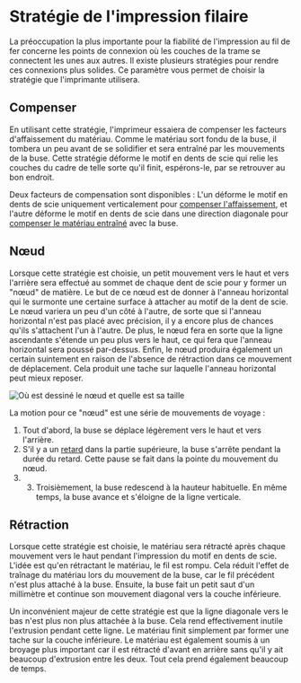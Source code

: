 Stratégie de l'impression filaire
===

La préoccupation la plus importante pour la fiabilité de l'impression au fil de fer concerne les points de connexion où les couches de la trame se connectent les unes aux autres. Il existe plusieurs stratégies pour rendre ces connexions plus solides. Ce paramètre vous permet de choisir la stratégie que l'imprimante utilisera.

Compenser
----
En utilisant cette stratégie, l'imprimeur essaiera de compenser les facteurs d'affaissement du matériau. Comme le matériau sort fondu de la buse, il tombera un peu avant de se solidifier et sera entraîné par les mouvements de la buse. Cette stratégie déforme le motif en dents de scie qui relie les couches du cadre de telle sorte qu'il finit, espérons-le, par se retrouver au bon endroit.

Deux facteurs de compensation sont disponibles : L'un déforme le motif en dents de scie uniquement verticalement pour [compenser l'affaissement](./wireframe_fall_down.md), et l'autre déforme le motif en dents de scie dans une direction diagonale pour [compenser le matériau entraîné](./wireframe_drag_along.md) avec la buse.

Nœud
----
Lorsque cette stratégie est choisie, un petit mouvement vers le haut et vers l'arrière sera effectué au sommet de chaque dent de scie pour y former un "nœud" de matière. Le but de ce nœud est de donner à l'anneau horizontal qui le surmonte une certaine surface à attacher au motif de la dent de scie. Le nœud variera un peu d'un côté à l'autre, de sorte que si l'anneau horizontal n'est pas placé avec précision, il y a encore plus de chances qu'ils s'attachent l'un à l'autre. De plus, le nœud fera en sorte que la ligne ascendante s'étende un peu plus vers le haut, ce qui fera que l'anneau horizontal sera poussé par-dessus. Enfin, le nœud produira également un certain suintement en raison de l'absence de rétraction dans ce mouvement de déplacement. Cela produit une tache sur laquelle l'anneau horizontal peut mieux reposer.

![Où est dessiné le nœud et quelle est sa taille](../../../articles/images/wireframe_top_jump.svg)

La motion pour ce "nœud" est une série de mouvements de voyage :
1. Tout d'abord, la buse se déplace légèrement vers le haut et vers l'arrière.
2. S'il y a un [retard](./wireframe_top_delay.md) dans la partie supérieure, la buse s'arrête pendant la durée du retard. Cette pause se fait dans la pointe du mouvement du nœud.
3. 3. Troisièmement, la buse redescend à la hauteur habituelle. En même temps, la buse avance et s'éloigne de la ligne verticale.

Rétraction
----
Lorsque cette stratégie est choisie, le matériau sera rétracté après chaque mouvement vers le haut pendant l'impression du motif en dents de scie. L'idée est qu'en rétractant le matériau, le fil est rompu. Cela réduit l'effet de traînage du matériau lors du mouvement de la buse, car le fil précédent n'est plus attaché à la buse. Ensuite, la buse fait un petit saut d'un millimètre et continue son mouvement diagonal vers la couche inférieure.

Un inconvénient majeur de cette stratégie est que la ligne diagonale vers le bas n'est plus non plus attachée à la buse. Cela rend effectivement inutile l'extrusion pendant cette ligne. Le matériau finit simplement par former une tache sur la couche inférieure. Le matériau est également soumis à un broyage plus important car il est rétracté d'avant en arrière sans qu'il y ait beaucoup d'extrusion entre les deux. Tout cela prend également beaucoup de temps.
